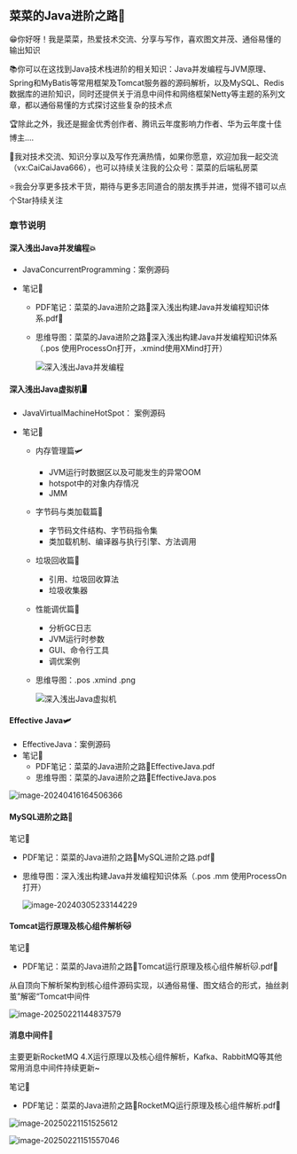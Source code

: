 ## 菜菜的Java进阶之路🚀

😁你好呀！我是菜菜，热爱技术交流、分享与写作，喜欢图文并茂、通俗易懂的输出知识

📚你可以在这找到Java技术栈进阶的相关知识：Java并发编程与JVM原理、Spring和MyBatis等常用框架及Tomcat服务器的源码解析，以及MySQL、Redis数据库的进阶知识，同时还提供关于消息中间件和网络框架Netty等主题的系列文章，都以通俗易懂的方式探讨这些复杂的技术点

🏆除此之外，我还是掘金优秀创作者、腾讯云年度影响力作者、华为云年度十佳博主....

👫我对技术交流、知识分享以及写作充满热情，如果你愿意，欢迎加我一起交流（vx:CaiCaiJava666），也可以持续关注我的公众号：菜菜的后端私房菜

⭐️我会分享更多技术干货，期待与更多志同道合的朋友携手并进，觉得不错可以点个Star持续关注

### 章节说明





#### 深入浅出Java并发编程:boom: 

- JavaConcurrentProgramming：案例源码

- 笔记📔

  - PDF笔记：菜菜的Java进阶之路🚀深入浅出构建Java并发编程知识体系.pdf🎉

  - 思维导图：菜菜的Java进阶之路🚀深入浅出构建Java并发编程知识体系（.pos 使用ProcessOn打开，.xmind使用XMind打开）

    ![深入浅出Java并发编程](README.assets/image-20240304221002296.png)





#### 深入浅出Java虚拟机🖥️

- JavaVirtualMachineHotSpot： 案例源码

- 笔记📔

  - 内存管理篇🛩️

    - JVM运行时数据区以及可能发生的异常OOM
    - hotspot中的对象内存情况
    - JMM

  - 字节码与类加载篇🎈

    - 字节码文件结构、字节码指令集
    - 类加载机制、编译器与执行引擎、方法调用

  - 垃圾回收篇🧨

    - 引用、垃圾回收算法
    - 垃圾收集器

  - 性能调优篇🚀

    - 分析GC日志
    - JVM运行时参数
    - GUI、命令行工具
    - 调优案例

  - 思维导图：.pos  .xmind .png

    ![深入浅出Java虚拟机](README.assets/image-20240304220904091.png)

  

#### Effective Java🛩️

- EffectiveJava：案例源码
- 笔记📔
  - PDF笔记：菜菜的Java进阶之路🚀EffectiveJava.pdf
  - 思维导图：菜菜的Java进阶之路🚀EffectiveJava.pos

![image-20240416164506366](README.assets/image-20240416164506366.png)





####  MySQL进阶之路🐬

笔记📔

- PDF笔记：菜菜的Java进阶之路🚀MySQL进阶之路.pdf🎉

- 思维导图：深入浅出构建Java并发编程知识体系（.pos .mm 使用ProcessOn打开）

  ![image-20240305233144229](README.assets/image-20240305233144229.png)





#### Tomcat运行原理及核心组件解析🐱

笔记📔

- PDF笔记：菜菜的Java进阶之路🚀Tomcat运行原理及核心组件解析🐱.pdf🎉

从自顶向下解析架构到核心组件源码实现，以通俗易懂、图文结合的形式，抽丝剥茧”解密“Tomcat中间件

![image-20250221144837579](README.assets/image-20250221144837579.png)





#### 消息中间件🚀

主要更新RocketMQ 4.X运行原理以及核心组件解析，Kafka、RabbitMQ等其他常用消息中间件持续更新~

笔记📔

- PDF笔记：菜菜的Java进阶之路🚀RocketMQ运行原理及核心组件解析.pdf🎉

![image-20250221151525612](README.assets/image-20250221151525612.png)

![image-20250221151557046](README.assets/image-20250221151557046.png)
